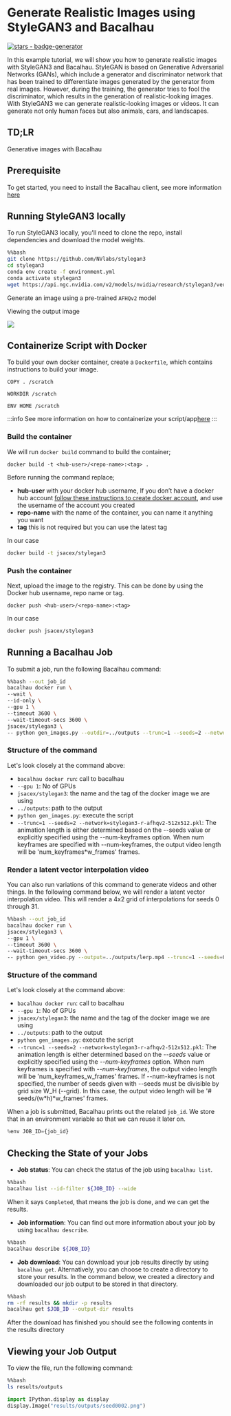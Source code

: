 # Generate Realistic Images using StyleGAN3 and Bacalhau

[![stars - badge-generator](https://img.shields.io/github/stars/bacalhau-project/bacalhau?style=social)](https://github.com/bacalhau-project/bacalhau)

In this example tutorial, we will show you how to generate realistic images with StyleGAN3 and Bacalhau. StyleGAN is based on Generative Adversarial Networks (GANs), which include a generator and discriminator network that has been trained to differentiate images generated by the generator from real images. However, during the training, the generator tries to fool the discriminator, which results in the generation of realistic-looking images. With StyleGAN3 we can generate realistic-looking images or videos. It can generate not only human faces but also animals, cars, and landscapes.

## TD;LR

Generative images with Bacalhau

## Prerequisite

To get started, you need to install the Bacalhau client, see more information [here](https://docs.bacalhau.org/getting-started/installation)

## Running StyleGAN3 locally

To run StyleGAN3 locally, you'll need to clone the repo, install dependencies and download the model weights.

```bash
%%bash
git clone https://github.com/NVlabs/stylegan3
cd stylegan3
conda env create -f environment.yml
conda activate stylegan3
wget https://api.ngc.nvidia.com/v2/models/nvidia/research/stylegan3/versions/1/files/stylegan3-r-afhqv2-512x512.pkl
```

Generate an image using a pre-trained `AFHQv2` model

Viewing the output image

![](https://i.imgur.com/A3UExJr.png)

## Containerize Script with Docker

To build your own docker container, create a `Dockerfile`, which contains instructions to build your image.

```
COPY . /scratch

WORKDIR /scratch

ENV HOME /scratch
```

:::info See more information on how to containerize your script/app[here](https://docs.docker.com/get-started/02\_our\_app/) :::

### Build the container

We will run `docker build` command to build the container;

```
docker build -t <hub-user>/<repo-name>:<tag> .
```

Before running the command replace;

* **hub-user** with your docker hub username, If you don’t have a docker hub account [follow these instructions to create docker account](https://docs.docker.com/docker-id/), and use the username of the account you created
* **repo-name** with the name of the container, you can name it anything you want
* **tag** this is not required but you can use the latest tag

In our case

```bash
docker build -t jsacex/stylegan3
```

### Push the container

Next, upload the image to the registry. This can be done by using the Docker hub username, repo name or tag.

```
docker push <hub-user>/<repo-name>:<tag>
```

In our case

```bash
docker push jsacex/stylegan3
```

## Running a Bacalhau Job

To submit a job, run the following Bacalhau command:

```bash
%%bash --out job_id
bacalhau docker run \
--wait \
--id-only \
--gpu 1 \
--timeout 3600 \
--wait-timeout-secs 3600 \
jsacex/stylegan3 \
-- python gen_images.py --outdir=../outputs --trunc=1 --seeds=2 --network=stylegan3-r-afhqv2-512x512.pkl
```

### Structure of the command

Let's look closely at the command above:

* `bacalhau docker run`: call to bacalhau
* `--gpu 1`: No of GPUs
* `jsacex/stylegan3`: the name and the tag of the docker image we are using
* `../outputs`: path to the output
* `python gen_images.py`: execute the script
* `--trunc=1 --seeds=2 --network=stylegan3-r-afhqv2-512x512.pkl`: The animation length is either determined based on the --seeds value or explicitly specified using the --num-keyframes option. When num keyframes are specified with --num-keyframes, the output video length will be 'num\_keyframes\*w\_frames' frames.

### Render a latent vector interpolation video

You can also run variations of this command to generate videos and other things. In the following command below, we will render a latent vector interpolation video. This will render a 4x2 grid of interpolations for seeds 0 through 31.

```bash
%%bash --out job_id
bacalhau docker run \
jsacex/stylegan3 \
--gpu 1 \
--timeout 3600 \
--wait-timeout-secs 3600 \
-- python gen_video.py --output=../outputs/lerp.mp4 --trunc=1 --seeds=0-31 --grid=4x2 --network=stylegan3-r-afhqv2-512x512.pkl
```

### Structure of the command

Let's look closely at the command above:

* `bacalhau docker run`: call to bacalhau
* `--gpu 1`: No of GPUs
* `jsacex/stylegan3`: the name and the tag of the docker image we are using
* `../outputs`: path to the output
* `python gen_images.py`: execute the script
* `--trunc=1 --seeds=2 --network=stylegan3-r-afhqv2-512x512.pkl`: The animation length is either determined based on the _--seeds_ value or explicitly specified using the _--num-keyframes_ option. When num keyframes is specified with _--num-keyframes_, the output video length will be 'num\_keyframes\_w\_frames' frames. If --num-keyframes is not specified, the number of seeds given with --seeds must be divisible by grid size W\_H (--grid). In this case, the output video length will be '# seeds/(w\*h)\*w\_frames' frames.

When a job is submitted, Bacalhau prints out the related `job_id`. We store that in an environment variable so that we can reuse it later on.

```python
%env JOB_ID={job_id}
```

## Checking the State of your Jobs

* **Job status**: You can check the status of the job using `bacalhau list`.

```bash
%%bash
bacalhau list --id-filter ${JOB_ID} --wide
```

When it says `Completed`, that means the job is done, and we can get the results.

* **Job information**: You can find out more information about your job by using `bacalhau describe`.

```bash
%%bash
bacalhau describe ${JOB_ID}
```

* **Job download**: You can download your job results directly by using `bacalhau get`. Alternatively, you can choose to create a directory to store your results. In the command below, we created a directory and downloaded our job output to be stored in that directory.

```bash
%%bash
rm -rf results && mkdir -p results
bacalhau get $JOB_ID --output-dir results
```

After the download has finished you should see the following contents in the results directory

## Viewing your Job Output

To view the file, run the following command:

```bash
%%bash
ls results/outputs
```

```python
import IPython.display as display
display.Image("results/outputs/seed0002.png")
```

